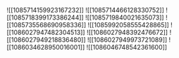 ![[1085714159923167232]]
![[1085714466128330752]]
![[1085718399173386244]]
![[1085719840021635073]]
![[1085735568690958336]]
![[1085992058555428865]]
![[1086027947482304513]]
![[1086027948392476672]]
![[1086027949218836480]]
![[1086027949973721089]]
![[1086034628950016001]]
![[1086046748542361600]]

